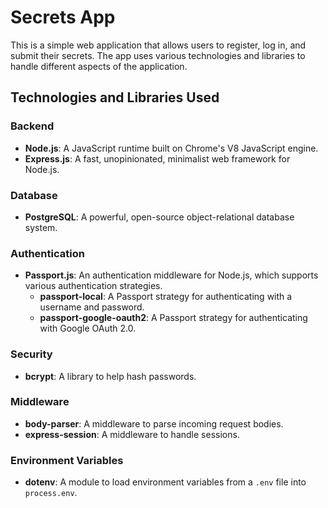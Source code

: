 # Secrets App

This is a simple web application that allows users to register, log in, and submit their secrets. The app uses various technologies and libraries to handle different aspects of the application.

## Technologies and Libraries Used

### Backend

- **Node.js**: A JavaScript runtime built on Chrome's V8 JavaScript engine.
- **Express.js**: A fast, unopinionated, minimalist web framework for Node.js.

### Database

- **PostgreSQL**: A powerful, open-source object-relational database system.

### Authentication

- **Passport.js**: An authentication middleware for Node.js, which supports various authentication strategies.
  - **passport-local**: A Passport strategy for authenticating with a username and password.
  - **passport-google-oauth2**: A Passport strategy for authenticating with Google OAuth 2.0.

### Security

- **bcrypt**: A library to help hash passwords.

### Middleware

- **body-parser**: A middleware to parse incoming request bodies.
- **express-session**: A middleware to handle sessions.

### Environment Variables

- **dotenv**: A module to load environment variables from a `.env` file into `process.env`.
